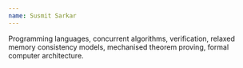 ```yaml
---
name: Susmit Sarkar
---
```


Programming languages, concurrent algorithms, verification, relaxed memory consistency models, mechanised theorem proving, formal computer architecture.

